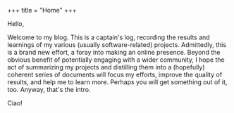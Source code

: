 +++
title = "Home"
+++

Hello,

Welcome to my blog. This is a captain's log, recording the results and learnings of my various (usually software-related) projects. Admittedly, this is a brand new effort, a foray into making an online presence. Beyond the obvious benefit of potentially engaging with a wider community, I hope the act of summarizing my projects and distilling them into a (hopefully) coherent series of documents will focus my efforts, improve the quality of results, and help me to learn more. Perhaps you will get something out of it, too. Anyway, that's the intro.

Ciao!
